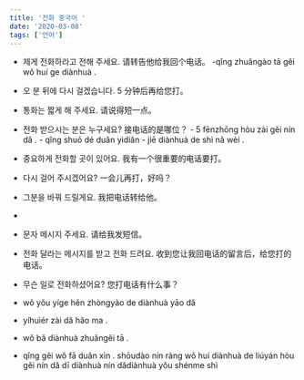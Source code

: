 ```yaml
---
title: '전화 중국어 '
date: '2020-03-08'
tags: ['언어']
---
```


- 제게 전화하라고 전해 주세요. 请转告他给我回个电话。
	    -qǐng zhuǎngào tā gěi wǒ huí ge diànhuà .
- 오 분 뒤에 다시 걸겠습니다. 5 分钟后再给您打。
- 통화는 짧게 해 주세요. 请说得短一点。
- 전화 받으시는 분은 누구세요? 接电话的是哪位？
		- 5 fēnzhōng hòu zài gěi nín dǎ .
		- qǐng shuō dé duǎn yìdiǎn 
		- jiē diànhuà de shì nǎ wèi .
- 중요하게 전화할 곳이 있어요. 我有一个很重要的电话要打。
- 다시 걸어 주시겠어요? 一会儿再打，好吗？
- 그분을 바꿔 드릴게요. 我把电话转给他。
- 
- 문자 메시지 주세요. 请给我发短信。
- 전화 달라는 메시지를 받고 전화 드려요. 收到您让我回电话的留言后，给您打的电话。
- 무슨 일로 전화하셨어요? 您打电话有什么事？

- wǒ yǒu yíge hěn zhòngyào de diànhuà yāo dǎ 
- yíhuìér zài dǎ hǎo ma .
- wǒ bǎ diànhuà zhuǎngěi tā .
- qǐng gěi wǒ fā duǎn xìn . shōudào nín ràng wǒ huí diànhuà de liúyán hòu gěi nín dǎ dī diànhuà nín dǎdiànhuà yǒu shénme shì
<!--stackedit_data:
eyJoaXN0b3J5IjpbLTIwMjk3MDgzMjNdfQ==
-->